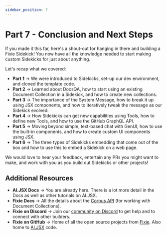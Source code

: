 ```yaml
---
sidebar_position: 7
---
```


# Part 7 - Conclusion and Next Steps

If you made it this far, here's a shout-out for hanging in there and building a Fixie Sidekick! You now have all the knowledge needed to start making custom Sidekicks for just about anything.

Let's recap what we covered:

- **Part 1** → We were introduced to Sidekicks, set-up our dev environment, and cloned the template code.
- **Part 2** → Learned about DocsQA, how to start using an existing Document Collection in a Sidekick, and how to create new collections.
- **Part 3** → The importance of the System Message, how to break it up using JSX components, and how to iteratively tweak the message as our Sidekick evolved.
- **Part 4** → How Sidekicks can get new capabilities using Tools, how to define new Tools, and how to use the GitHub GraphQL API.
- **Part 5** → Moving beyond simple, text-based chat with GenUI, how to use the built-in components, and how to create custom UI components using JSX.
- **Part 6** → The three types of Sidekicks embedding that come out of the box and how to use this to embed a Sidekick on a web page.

We would love to hear your feedback, entertain any PRs you might want to make, and work with you as you build out Sidekicks or other projects!

## Additional Resources

- **AI.JSX Docs** → You are already here. There is a lot more detail in the Docs as well as other tutorials on AI.JSX.
- **Fixie Docs** → All the details about the [Corpus API](https://docs.fixie.ai) (for working with Document Collections).
- **Fixie on Discord** → Join our [community on Discord](https://discord.gg/tRMV7PW8f2) to get help and to connect with other builders.
- **Fixie on GitHub** → Home of all the open source projects from [Fixie](https://github.com/fixie-ai/). Also home to [AI.JSX](https://github.com/fixie-ai/ai-jsx/) code.
